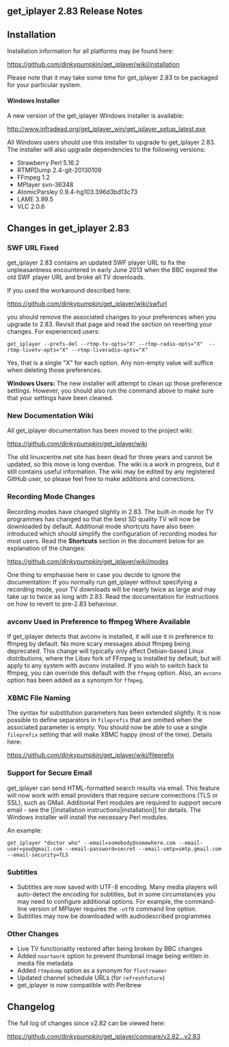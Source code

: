 ## get_iplayer 2.83 Release Notes

## Installation

Installation information for all platforms may be found here:

<https://github.com/dinkypumpkin/get_iplayer/wiki/installation>

Please note that it may take some time for get_iplayer 2.83 to be packaged for your particular system.

#### Windows Installer

A new version of the get_iplayer Windows installer is available:

<http://www.infradead.org/get_iplayer_win/get_iplayer_setup_latest.exe>

All Windows users should use this installer to upgrade to get_iplayer 2.83.  The installer will also upgrade dependencies to the following versions:

- Strawberry Perl 5.16.2
- RTMPDump 2.4-git-20130109
- FFmpeg 1.2
- MPlayer svn-36348
- AtomicParsley 0.9.4-hg103.396d3bd13c73
- LAME 3.99.5
- VLC 2.0.6

## Changes in get_iplayer 2.83

### SWF URL Fixed

get_iplayer 2.83 contains an updated SWF player URL to fix the unpleasantness encountered in early June 2013 when the BBC expired the old SWF player URL and broke all TV downloads.

If you used the workaround described here:

<https://github.com/dinkypumpkin/get_iplayer/wiki/swfurl>

you should remove the associated changes to your preferences when you upgrade to 2.83.  Revisit that page and read the section on reverting your changes.  For experienced users:

	get_iplayer --prefs-del --rtmp-tv-opts="X" --rtmp-radio-opts="X"  --rtmp-livetv-opts="X" --rtmp-liveradio-opts="X"

Yes, that is a single "X" for each option. Any non-empty value will suffice when deleting those preferences.

**Windows Users:** The new installer will attempt to clean up those preference settings.  However, you should also run the command above to make sure that your settings have been cleaned.

### New Documentation Wiki

All get_iplayer documentation has been moved to the project wiki:

<https://github.com/dinkypumpkin/get_iplayer/wiki>

The old linuxcentre.net site has been dead for three years and cannot be updated, so this move is long overdue.  The wiki is a work in progress, but it still contains useful information.  The wiki may be edited by any registered GitHub user, so please feel free to make additions and corrections.

### Recording Mode Changes

Recording modes have changed slightly in 2.83. The built-in mode for TV programmes has changed so that the best SD quality TV will now be downloaded by default.  Additional mode shortcuts have also been introduced which should simplify the configuration of recording modes for most users. Read the **Shortcuts** section in the document below for an explanation of the changes:

<https://github.com/dinkypumpkin/get_iplayer/wiki/modes>

One thing to emphasise here in case you decide to ignore the documentation: If you normally run get_iplayer without specifying a recording mode, your TV downloads will be nearly twice as large and may take up to twice as long with 2.83.  Read the documentation for instructions on how to revert to pre-2.83 behaviour.

### avconv Used in Preference to ffmpeg Where Available

If get_iplayer detects that avconv is installed, it will use it in preference to ffmpeg by default.  No more scary messages about ffmpeg being deprecated.  This change will typically only affect Debian-based Linux distributions, where the Libav fork of FFmpeg is installed by default, but will apply to any system with avconv installed.  If you wish to switch back to ffmpeg, you can override this default with the `ffmpeg` option.  Also, an `avconv` option has been added as a synonym for `ffmpeg`.

### XBMC File Naming

The syntax for substitution parameters has been extended slightly.  It is now possible to define separators in `fileprefix` that are omitted when the associated parameter is empty.  You should now be able to use a single `fileprefix` setting that will make XBMC happy (most of the time).  Details here:  

<https://github.com/dinkypumpkin/get_iplayer/wiki/fileprefix>

### Support for Secure Email

get_iplayer can send HTML-formatted search results via email.  This feature will now work with email providers that require secure connections (TLS or SSL), such as GMail.  Additional Perl modules are required to support secure email - see the [[installation instructions|installation]] for details.  The Windows installer will install the necessary Perl modules.

An example:

	get_iplayer "doctor who" --email=somebody@somewhere.com --email-user=you@gmail.com --email-password=secret --email-smtp=smtp.gmail.com --email-security=TLS

### Subtitles

- Subtitles are now saved with UTF-8 encoding.  Many media players will auto-detect the encoding for subtitles, but in some circumstances you may need to configure additional options.  For example, the command-line version of MPlayer requires the `-utf8` command line option.
- Subtitles may now be downloaded with audiodescribed programmes

### Other Changes

- Live TV functionality restored after being broken by BBC changes
- Added `noartwork` option to prevent thumbnail image being written in media file metadata
- Added `rtmpdump` option as a synonym for `flvstreamer`
- Updated channel schedule URLs (for `refreshfuture`)
- get_iplayer is now compatible with Perlbrew

## Changelog

The full log of changes since v2.82 can be viewed here:

<https://github.com/dinkypumpkin/get_iplayer/compare/v2.82…v2.83>